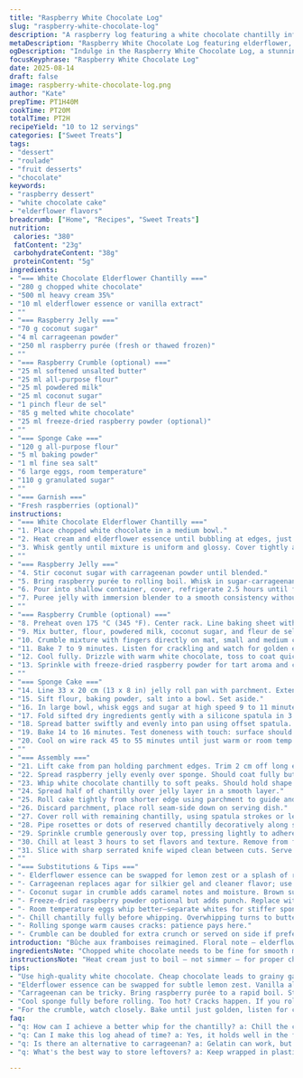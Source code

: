 ```yaml
---
title: "Raspberry White Chocolate Log"
slug: "raspberry-white-chocolate-log"
description: "A raspberry log featuring a white chocolate chantilly infused with elderflower, a raspberry jelly set with carrageenan instead of agar-agar, and a nut-free crumble enriched with freeze-dried raspberry powder and coconut sugar. Uses an airy sponge cake rolled with a tart-sweet raspberry filling, topped with a whipped creamy ganache and crunchy crumble. Adapted for a subtle floral note and a softer jelly texture. Timing adjusted to give room for chilling and better texture. Serves 10 to 12 portions in a classic roulade style dessert."
metaDescription: "Raspberry White Chocolate Log featuring elderflower, luscious jelly, airy sponge, and nut-free crumble. Perfect for your gathering."
ogDescription: "Indulge in the Raspberry White Chocolate Log, a stunning dessert featuring floral notes and textures that impress with every bite."
focusKeyphrase: "Raspberry White Chocolate Log"
date: 2025-08-14
draft: false
image: raspberry-white-chocolate-log.png
author: "Kate"
prepTime: PT1H40M
cookTime: PT20M
totalTime: PT2H
recipeYield: "10 to 12 servings"
categories: ["Sweet Treats"]
tags:
- "dessert"
- "roulade"
- "fruit desserts"
- "chocolate"
keywords:
- "raspberry dessert"
- "white chocolate cake"
- "elderflower flavors"
breadcrumb: ["Home", "Recipes", "Sweet Treats"]
nutrition: 
 calories: "380"
 fatContent: "23g"
 carbohydrateContent: "38g"
 proteinContent: "5g"
ingredients:
- "=== White Chocolate Elderflower Chantilly ==="
- "280 g chopped white chocolate"
- "500 ml heavy cream 35%"
- "10 ml elderflower essence or vanilla extract"
- ""
- "=== Raspberry Jelly ==="
- "70 g coconut sugar"
- "4 ml carrageenan powder"
- "250 ml raspberry purée (fresh or thawed frozen)"
- ""
- "=== Raspberry Crumble (optional) ==="
- "25 ml softened unsalted butter"
- "25 ml all-purpose flour"
- "25 ml powdered milk"
- "25 ml coconut sugar"
- "1 pinch fleur de sel"
- "85 g melted white chocolate"
- "25 ml freeze-dried raspberry powder (optional)"
- ""
- "=== Sponge Cake ==="
- "120 g all-purpose flour"
- "5 ml baking powder"
- "1 ml fine sea salt"
- "6 large eggs, room temperature"
- "110 g granulated sugar"
- ""
- "=== Garnish ==="
- "Fresh raspberries (optional)"
instructions:
- "=== White Chocolate Elderflower Chantilly ==="
- "1. Place chopped white chocolate in a medium bowl."
- "2. Heat cream and elderflower essence until bubbling at edges, just boiling. Immediately pour over chocolate. No stirring for 2 minutes—let heat melt chips completely."
- "3. Whisk gently until mixture is uniform and glossy. Cover tightly and chill in fridge at least 7 hours, ideally overnight. Don't rush. Texture develops better fat crystallization and flavor melding."
- ""
- "=== Raspberry Jelly ==="
- "4. Stir coconut sugar with carrageenan powder until blended."
- "5. Bring raspberry purée to rolling boil. Whisk in sugar-carrageenan mixture in a steady stream to avoid clumps. Boil 1.5 minutes while stirring constantly."
- "6. Pour into shallow container, cover, refrigerate 2.5 hours until firm but still yielding slightly to pressure—should not be rock hard."
- "7. Puree jelly with immersion blender to a smooth consistency without chunks or fibers. Set aside."
- ""
- "=== Raspberry Crumble (optional) ==="
- "8. Preheat oven 175 °C (345 °F). Center rack. Line baking sheet with silicone mat."
- "9. Mix butter, flour, powdered milk, coconut sugar, and fleur de sel just until moistened. Avoid overmixing or you get tough bits."
- "10. Crumble mixture with fingers directly on mat, small and medium chunks for texture variation."
- "11. Bake 7 to 9 minutes. Listen for crackling and watch for golden edges, not brown. Stir halfway through for even baking."
- "12. Cool fully. Drizzle with warm white chocolate, toss to coat quickly, spread out to set on a fresh mat."
- "13. Sprinkle with freeze-dried raspberry powder for tart aroma and color punch."
- ""
- "=== Sponge Cake ==="
- "14. Line 33 x 20 cm (13 x 8 in) jelly roll pan with parchment. Extend paper over short edges. Butter pan sides and parchment top."
- "15. Sift flour, baking powder, salt into a bowl. Set aside."
- "16. In large bowl, whisk eggs and sugar at high speed 9 to 11 minutes until volume triples, ribbons form when whisk raised. Go a bit longer if batter lacks lightness. Key step. Avoid rushing or underwhipping."
- "17. Fold sifted dry ingredients gently with a silicone spatula in 3 parts. Use careful folding strokes to avoid deflating batter. No overmixing."
- "18. Spread batter swiftly and evenly into pan using offset spatula. Smooth surface but do not press down."
- "19. Bake 14 to 16 minutes. Test doneness with touch: surface should spring back gently but not stick. Wooden skewer inserted should come out clean or with a few moist crumbs. Avoid drying out sponge."
- "20. Cool on wire rack 45 to 55 minutes until just warm or room temp before handling. Too hot breaks sponge while rolling."
- ""
- "=== Assembly ==="
- "21. Lift cake from pan holding parchment edges. Trim 2 cm off long edges to remove uneven crusts and get straight sides."
- "22. Spread raspberry jelly evenly over sponge. Should coat fully but no excess pooling."
- "23. Whip white chocolate chantilly to soft peaks. Should hold shape but still ribbon softly. Reserve 60 ml (1/4 cup) for piping."
- "24. Spread half of chantilly over jelly layer in a smooth layer."
- "25. Roll cake tightly from shorter edge using parchment to guide and prevent cracks. Don’t fret if small cracks appear – normal for delicate sponge."
- "26. Discard parchment, place roll seam-side down on serving dish."
- "27. Cover roll with remaining chantilly, using spatula strokes or leave some spots uncovered for rustic effect."
- "28. Pipe rosettes or dots of reserved chantilly decoratively along surface."
- "29. Sprinkle crumble generously over top, pressing lightly to adhere. Garnish with fresh raspberries if using."
- "30. Chill at least 3 hours to set flavors and texture. Remove from fridge 30 minutes prior to serving for best mouthfeel."
- "31. Slice with sharp serrated knife wiped clean between cuts. Serve with spare crumble on side."
- ""
- "=== Substitutions & Tips ==="
- "- Elderflower essence can be swapped for lemon zest or a splash of rosewater – floral but subtle. Avoid overpowering scraps. Vanilla extract is fine fallback."
- "- Carrageenan replaces agar for silkier gel and cleaner flavor; use as per powdered substitution notes. Alternative: gelatin—but texture differs."
- "- Coconut sugar in crumble adds caramel notes and moisture. Brown sugar works but watch for clumping."
- "- Freeze-dried raspberry powder optional but adds punch. Replace with lemon zest or omit if unavailable."
- "- Room temperature eggs whip better—separate whites for stiffer sponge if desired."
- "- Chill chantilly fully before whipping. Overwhipping turns to butter; stop once soft peaks appear."
- "- Rolling sponge warm causes cracks: patience pays here."
- "- Crumble can be doubled for extra crunch or served on side if preferred."
introduction: "Bûche aux framboises reimagined. Floral note — elderflower over vanilla; jelly supple but set firm with carrageenan, not agar. Texture contrast: crunchy crumble with coconut sugar and white chocolate, softened by airy sponge. Egg foam whipped to triple volume. Folding flour in gently, no rush, no deflate. Rolling warm sponge leads to cracks — patience. Chill chantilly long. White chocolate ganache whipped not firm butter; ribbons, not grain. Jelly pureed smooth, not chunky; sweetened subtly with coconut sugar. Chill times adjusted. This isn’t a cake for speeding through—sensory cues lead. Crumble optional but adds texture contrast and visual pop. Fresh raspberries dot the top. Expect rustic beauty with complex textures and flavors."
ingredientsNote: "Chopped white chocolate needs to be fine for smooth melting. Use good-quality cream 35% or heavier for stable whip. Elderflower essence delicate but impacts aroma; adjust per brand strength. Coconut sugar lends caramel flavor and moisture to crumble; you may substitute brown sugar or fine granulated sugar but expect less depth. Freeze-dried raspberry powder adds color and tartness but is optional — lemon zest works as a substitute. Egg temperature essential; too cold and volume suffers. Flour must be sifted fine and folded carefully to preserve air — rushing leads to dense sponge. Use silicone mats to prevent sticking in crumble and for easy cleanup. Parchment overhang on jelly roll pan helps peel sponge easily. Chill times vary depending on fridge; aim for jelly that yields slightly to pressure, not hard like rock or too soft to spread."
instructionsNote: "Heat cream just to boil — not simmer — for proper chocolate melt. No stirring for 2 minutes after pouring cream preserves emulsion and prevents graininess. Whisk smoothly to fuse mixture fully. For jelly, boiling is crucial to activate carrageenan properly; stirring prevents lumps. Puree jelly once set to avoid chunks in filling. Crumble should brown lightly; listen for faint crackles and watch edges carefully — burnt bits ruin texture and flavor. White chocolate melt should be warm, pourable but not hot or grainy before tossing crumble. Sponge requires full whipping until tripled volume; check by lifting whisk—ribbon falling slowly, holding shape. Fold flour gently to retain foam. Test sponge doneness via toothpick and bounce-back surface, not just baking time. Cool sponge fully but not cold before rolling—warm sponge cracks easy. Roll with parchment for ease. Don’t over-whip ganache or it turns too stiff; soft peaks give richness without dryness. Pipe reserved cream for decoration and structure. Chill entire log to marry flavors and firm textures, then let temper before slicing for best cut and mouthfeel."
tips:
- "Use high-quality white chocolate. Cheap chocolate leads to grainy ganache. Chop finely for even melting. Always check heat before adding."
- "Elderflower essence can be swapped for subtle lemon zest. Vanilla also works in a pinch. Fine adjustments matter in aroma. Use sparingly."
- "Carrageenan can be tricky. Bring raspberry purée to a rapid boil. Stir in sugar-carrageenan mix steadily. Avoid lumps for smooth jelly texture."
- "Cool sponge fully before rolling. Too hot? Cracks happen. If you roll warm, patience prevents breaks. A baking towel can help with rolling."
- "For the crumble, watch closely. Bake until just golden, listen for crackles. Mix gently with white chocolate, but don’t overcoat. Keep it crunchy."
faq:
- "q: How can I achieve a better whip for the chantilly? a: Chill the cream thoroughly before whipping. Overwhip leads to butter, stop at soft peaks. Watch the texture."
- "q: Can I make this log ahead of time? a: Yes, it holds well in the fridge. Make the jelly and chantilly in advance. Roll and assemble day before for best flavor."
- "q: Is there an alternative to carrageenan? a: Gelatin can work, but it alters texture. Ensure to dissolve fully. Speed in cooling is crucial."
- "q: What's the best way to store leftovers? a: Keep wrapped in plastic. Refrigerate for 3 days max. Can freeze individual slices, though texture changes slightly."

---
```

